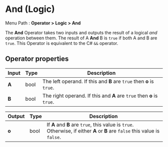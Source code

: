 # And (Logic)

Menu Path : **Operator > Logic > And**

The **And** Operator takes two inputs and outputs the result of a logical *and* operation between them. The result of A **And** B is `true` if both A and B are `true`. This Operator is equivalent to the C# `&&` operator.

## Operator properties

| **Input** | **Type** | **Description**                                              |
| --------- | -------- | ------------------------------------------------------------ |
| **A**     | bool     | The left operand. If this and **B** are `true` then **o** is `true`. |
| **B**     | bool     | The right operand. If this and **A** are `true` then **o** is `true`. |

| **Output** | **Type** | **Description**                                              |
| ---------- | -------- | ------------------------------------------------------------ |
| **o**      | bool     | If **A** and **B** are `true`, this value is `true`. Otherwise, if either **A** or **B** are `false` this value is `false`. |
